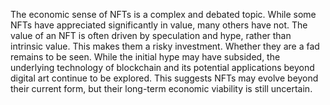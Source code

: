 The economic sense of NFTs is a complex and debated topic.  While some NFTs have appreciated significantly in value, many others have not.  The value of an NFT is often driven by speculation and hype, rather than intrinsic value.  This makes them a risky investment. Whether they are a fad remains to be seen. While the initial hype may have subsided, the underlying technology of blockchain and its potential applications beyond digital art continue to be explored.  This suggests NFTs may evolve beyond their current form, but their long-term economic viability is still uncertain.